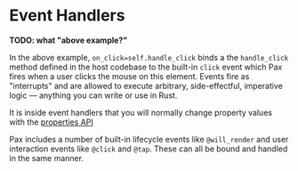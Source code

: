 # Event Handlers

**TODO: what "above example?"**

In the above example, `on_click=self.handle_click` binds a the `handle_click` method defined in the host codebase to the built-in `click` event which Pax fires when a user clicks the mouse on this element.  Events fire as "interrupts" and are allowed to execute arbitrary, side-effectful, imperative logic — anything you can write or use in Rust.

It is inside event handlers that you will normally change property values with the [properties API](/reference-)

Pax includes a number of built-in lifecycle events like `@will_render` and user interaction events like `@click` and `@tap`.  These can all be bound and handled in the same manner.

